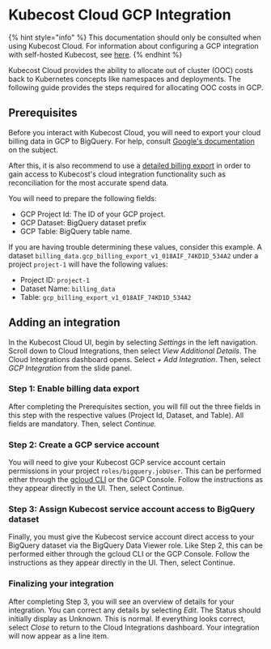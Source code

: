 # Kubecost Cloud GCP Integration

{% hint style="info" %}
This documentation should only be consulted when using Kubecost Cloud. For information about configuring a GCP integration with self-hosted Kubecost, see [here](https://docs.kubecost.com/install-and-configure/install/cloud-integration/gcp-out-of-cluster).
{% endhint %}

Kubecost Cloud provides the ability to allocate out of cluster (OOC) costs back to Kubernetes concepts like namespaces and deployments. The following guide provides the steps required for allocating OOC costs in GCP.

## Prerequisites

Before you interact with Kubecost Cloud, you will need to export your cloud billing data in GCP to BigQuery. For help, consult [Google's documentation](https://cloud.google.com/billing/docs/how-to/export-data-bigquery) on the subject.

After this, it is also recommend to use a [detailed billing export](https://cloud.google.com/billing/docs/how-to/export-data-bigquery-tables#detailed-usage-cost-data-schema) in order to gain access to Kubecost's cloud integration functionality such as reconciliation for the most accurate spend data.

You will need to prepare the following fields:

* GCP Project Id: The ID of your GCP project.
* GCP Dataset: BigQuery dataset prefix
* GCP Table: BigQuery table name.

If you are having trouble determining these values, consider this example. A dataset `billing_data.gcp_billing_export_v1_018AIF_74KD1D_534A2` under a project `project-1` will have the following values:

* Project ID: `project-1`
* Dataset Name: `billing_data`
* Table: `gcp_billing_export_v1_018AIF_74KD1D_534A2`

## Adding an integration

In the Kubecost Cloud UI, begin by selecting _Settings_ in the left navigation. Scroll down to Cloud Integrations, then select _View Additional Details_. The Cloud Integrations dashboard opens. Select _+ Add Integration_. Then, select _GCP Integration_ from the slide panel.

### Step 1: Enable billing data export

After completing the Prerequisites section, you will fill out the three fields in this step with the respective values (Project Id, Dataset, and Table). All fields are mandatory. Then, select _Continue._

### Step 2: Create a GCP service account

You will need to give your Kubecost GCP service account certain permissions in your project `roles/bigquery.jobUser`. This can be performed either through the [gcloud CLI](https://cloud.google.com/sdk/gcloud) or the GCP Console. Follow the instructions as they appear directly in the UI. Then, select Continue.

### Step 3: Assign Kubecost service account access to BigQuery dataset

Finally, you must give the Kubecost service account direct access to your BigQuery dataset via the BigQuery Data Viewer role. Like Step 2, this can be performed either through the gcloud CLI or the GCP Console. Follow the instructions as they appear directly in the UI. Then, select Continue.

### Finalizing your integration

After completing Step 3, you will see an overview of details for your integration. You can correct any details by selecting _Edit_. The Status should initially display as Unknown. This is normal. If everything looks correct, select _Close_ to return to the Cloud Integrations dashboard. Your integration will now appear as a line item.
